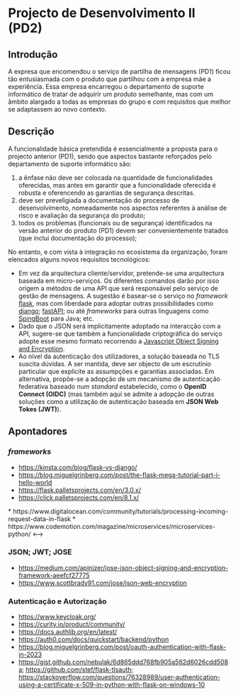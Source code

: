 # Projecto de Desenvolvimento II (PD2)

## Introdução

A expresa que encomendou o serviço de partilha de mensagens (PD1) ficou tão entusiasmada com o produto que partilhou com a empresa mãe a experiência. Essa empresa encarregou o departamento de suporte informático de tratar de adquirir um produto semelhante, mas com um âmbito alargado a todas as empresas do grupo e com requisitos que melhor se adaptassem ao novo contexto.

## Descrição

A funcionalidade básica pretendida é essencialmente a proposta para o projecto anterior (PD1), sendo que  aspectos bastante reforçados pelo departamento de suporte informático são:

 1. a ênfase não deve ser colocada na quantidade de funcionalidades oferecidas, mas antes em garantir que a funcionalidade oferecida é robusta e oferencendo as garantias de segurança descritas.
 1. deve ser preveligiada a documentação do processo de desenvolvimento, nomeadamente nos aspectos referentes à análise de risco e avaliação da segurança do produto;
 1. todos os problemas (funcionais ou de segurança) identificados na versão anterior do produto (PD1) devem ser convenientemente tratados (que inclui documentação do processo);

No entanto, e com vista à integração no ecosistema da organização, foram elencados alguns novos requisitos tecnológicos:

 * Em vez da arquitectura cliente/servidor, pretende-se uma arquitectura baseada em micro-serviços. Os diferentes comandos darão por isso origem a métodos de uma API que será responsável pelo serviço de gestão de mensagens. A sugestão é basear-se o serviço no *framework* [flask](https://flask.palletsprojects.com/), mas com liberdade para adoptar outras possibilidades como [django](https://www.djangoproject.com/); [fastAPI](https://fastapi.tiangolo.com/); ou até *frameworks* para outras linguagens como [SpingBoot](https://spring.io/projects/spring-boot) para Java; etc.
 * Dado que o JSON será implicitamente adoptado na interacção com a API, sugere-se que também a funcionalidade criptográfica do serviço adopte esse mesmo formato recorrendo a [Javascript Object Signing and Encryption](https://datatracker.ietf.org/wg/jose/about/).
 * Ao nível da autenticação dos utilizadores, a solução baseada no TLS suscita dúvidas. A ser mantida, deve ser objecto de um escrutínio particular que explicite as assumpções e garantias associadas. Em alternativa, propõe-se a adopção de um mecanismo de autenticação federativa baseado num *standard* estabelecido, como o **OpenID Connect (OIDC)** (mas também aqui se admite a adopção de outras soluções como a utilização de autenticação baseada em **JSON Web Tokes (JWT)**).

## Apontadores

### *frameworks*

 * https://kinsta.com/blog/flask-vs-django/
 * https://blog.miguelgrinberg.com/post/the-flask-mega-tutorial-part-i-hello-world
 * https://flask.palletsprojects.com/en/3.0.x/
 * https://click.palletsprojects.com/en/8.1.x/

<!-->
 * https://www.digitalocean.com/community/tutorials/processing-incoming-request-data-in-flask
 * https://www.codemotion.com/magazine/microservices/microservices-python/
<-->


### JSON; JWT; JOSE

 * https://medium.com/apinizer/jose-json-object-signing-and-encryption-framework-aeefcf27775
 * https://www.scottbrady91.com/jose/json-web-encryption

### Autenticação e Autorização

 * https://www.keycloak.org/
 * https://curity.io/product/community/
 * https://docs.authlib.org/en/latest/
 * https://auth0.com/docs/quickstart/backend/python
 * https://blog.miguelgrinberg.com/post/oauth-authentication-with-flask-in-2023
 * https://gist.github.com/nebulak/6d865ddd768fb905a562d6026cdd508a; https://github.com/stef/flask-tlsauth; https://stackoverflow.com/questions/76328989/user-authentication-using-a-certificate-x-509-in-python-with-flask-on-windows-10

